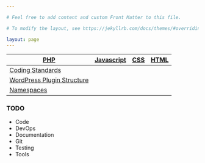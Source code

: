 ```yaml
---

# Feel free to add content and custom Front Matter to this file.

# To modify the layout, see https://jekyllrb.com/docs/themes/#overriding-theme-defaults

layout: page
---
```


| [PHP](code#php)                                               | [Javascript](code#javascript) | [CSS](code#css) | [HTML](code#html) |
|---------------------------------------------------------------|-------------------------------|-----------------|-------------------|
| [Coding Standards](code#coding-standards)                     |                               |                 |                   |
| [WordPress Plugin Structure](code#wordpress-plugin-structure) |                               |                 |                   |
| [Namespaces](code#namespaces)                                 |                               |                 |                   |

### TODO
- Code
- DevOps
- Documentation
- Git
- Testing
- Tools
